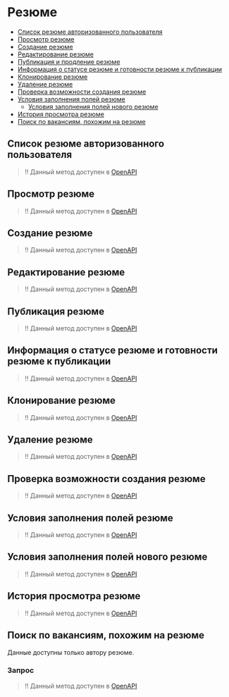 # Резюме

* [Список резюме авторизованного пользователя](#mine)
* [Просмотр резюме](https://api.hh.ru/openapi/redoc#tag/Prosmotr-rezyume/operation/get-resume)
* [Создание резюме](#create)
* [Редактирование резюме](#edit)
* [Публикация и продление резюме](#publish)
* [Информация о статусе резюме и готовности резюме к публикации](#status-and-publication)
* [Клонирование резюме](#clone)
* [Удаление резюме](#delete)
* [Проверка возможности создания резюме](#availability)
* [Условия заполнения полей резюме](#conditions)
  * [Условия заполнения полей нового резюме](#init-conditions)
* [История просмотра резюме](#views)
* [Поиск по вакансиям, похожим на резюме](https://api.hh.ru/openapi/redoc#tag/Poisk-vakansij-dlya-soiskatelya/operation/get-vacancies-similar-to-resume)

<a name="mine"></a>
## Список резюме авторизованного пользователя

> !! Данный метод доступен в [OpenAPI](https://api.hh.ru/openapi/redoc#tag/Rezyume.-Prosmotr-informacii/operation/get-mine-resumes)

## Просмотр резюме

> !! Данный метод доступен в [OpenAPI](https://api.hh.ru/openapi/redoc#tag/Prosmotr-rezyume/operation/get-resume)

<a name="create"></a>
## Создание резюме

> !! Данный метод доступен в [OpenAPI](https://api.hh.ru/openapi/redoc#tag/Rezyume.-Sozdanie-i-obnovlenie/operation/create-resume)

<a name="edit"></a>
## Редактирование резюме

> !! Данный метод доступен в [OpenAPI](https://api.hh.ru/openapi/redoc#tag/Rezyume.-Sozdanie-i-obnovlenie/operation/edit-resume)

<a name="publish"></a>
## Публикация резюме

> !! Данный метод доступен в [OpenAPI](https://api.hh.ru/openapi/redoc#tag/Rezyume.-Publikaciya/operation/publish-resume)

<a name="status-and-publication"></a>
## Информация о статусе резюме и готовности резюме к публикации

> !! Данный метод доступен в [OpenAPI](https://api.hh.ru/openapi/redoc#tag/Rezyume.-Prosmotr-informacii/operation/get-resume-status)

<a name="clone"></a>
## Клонирование резюме

> !! Данный метод доступен в [OpenAPI](https://api.hh.ru/openapi/redoc#tag/Rezyume.-Sozdanie-i-obnovlenie/operation/create-resume)

<a name="delete"></a>
## Удаление резюме

> !! Данный метод доступен в [OpenAPI](https://api.hh.ru/openapi/redoc#tag/Rezyume.-Sozdanie-i-obnovlenie/operation/delete-resume)

<a name="availability"></a>
## Проверка возможности создания резюме

> !! Данный метод доступен в [OpenAPI](https://api.hh.ru/openapi/redoc#tag/Rezyume.-Sozdanie-i-obnovlenie/operation/get-resume-creation-availability)

<a name="conditions"></a>
## Условия заполнения полей резюме

> !! Данный метод доступен в [OpenAPI](https://api.hh.ru/openapi/redoc#tag/Rezyume.-Usloviya-zapolneniya-polej/operation/get-resume-conditions)

<a name="init-conditions"></a>
## Условия заполнения полей нового резюме

> !! Данный метод доступен в [OpenAPI](https://api.hh.ru/openapi/redoc#tag/Rezyume.-Usloviya-zapolneniya-polej/operation/get-new-resume-conditions)

<a name="views"></a>
## История просмотра резюме

> !! Данный метод доступен в [OpenAPI](https://api.hh.ru/openapi/redoc#tag/Rezyume.-Prosmotr-informacii/operation/get-resume-view-history)

<a name="similar"></a>
## Поиск по вакансиям, похожим на резюме

Данные доступны только автору резюме.


### Запрос

> !! Данный метод доступен в [OpenAPI](https://api.hh.ru/openapi/redoc#tag/Poisk-vakansij-dlya-soiskatelya/operation/get-vacancies-similar-to-resume)
